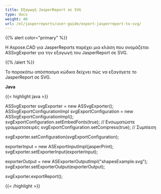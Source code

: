 ```yaml
---
title: Εξαγωγή JasperReport σε SVG
type: docs
weight: 40
url: /el/jasperreports/user-guide/export-jasperreport-to-svg/
---
```


{{% alert color="primary" %}}

Η Aspose.CAD για JasperReports παρέχει μια κλάση που ονομάζεται ASSvgExporter για την εξαγωγή του JasperReport σε SVG.

{{% /alert %}}

Το παρακάτω απόσπασμα κώδικα δείχνει πώς να εξαγάγετε το JasperReport σε SVG.

**Java**

{{< highlight java >}}

ASSvgExporter svgExporter = new ASSvgExporter();
ASSvgExportConfigurationImpl svgExportConfiguration = new ASSvgExportConfigurationImpl();
svgExportConfiguration.setEmbedFonts(true); // Ενσωματώστε γραμματοσειρές
svgExportConfiguration.setCompress(true); // Συμπίεση

svgExporter.setConfiguration(svgExportConfiguration);

exporterInput = new ASExportInputImpl(jasperPrint);
svgExporter.setExporterInput(exporterInput);

exporterOutput = new ASExporterOutputImpl("shapesExample.svg");
svgExporter.setExporterOutput(exporterOutput);

svgExporter.exportReport();

{{< /highlight >}}
